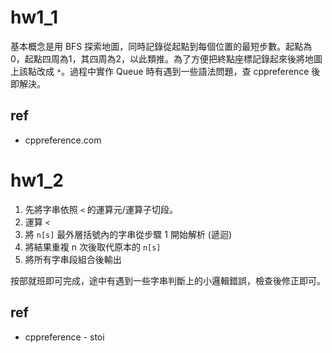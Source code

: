 hw1_1
===

基本概念是用 BFS 探索地圖，同時記錄從起點到每個位置的最短步數。起點為 0，起點四周為1，其四周為2，以此類推。為了方便把終點座標記錄起來後將地圖上該點改成 `*`。過程中實作 Queue 時有遇到一些語法問題，查 cppreference 後即解決。

ref
---

- cppreference.com

hw1_2
===

1. 先將字串依照 `<` 的運算元/運算子切段。
2. 運算 `<`
3. 將 `n[s]` 最外層括號內的字串從步驟 1 開始解析 (遞迴)
4. 將結果重複 n 次後取代原本的 `n[s]`
5. 將所有字串段組合後輸出

按部就班即可完成，途中有遇到一些字串判斷上的小邏輯錯誤，檢查後修正即可。

ref
---

- cppreference - stoi